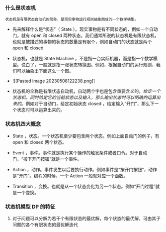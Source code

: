 ### 什么是状态机

	状态机是有限状态自动机的简称，是现实事物运行规则抽象而成的一个数学模型。

- 先来解释什么是“状态”（ State ）。现实事物是有不同状态的，例如一个自动门，就有 open 和 closed 两种状态。我们通常所说的状态机是有限状态机，也就是被描述的事物的状态的数量是有限个，例如自动门的状态就是两个 open 和 closed 

- 状态机，也就是 State Machine ，不是指一台实际机器，而是指一个数学模型。说白了，一般就是指一张状态转换图。例如，根据自动门的运行规则，我们可以抽象出下面这么一个图。
- ![[Pasted image 20230508122238.png]]

- 状态机的全称是有限状态自动机，自动两个字也是包含重要含义的。*给定一个状态机，同时给定它的当前状态以及输入，那么输出状态时可以明确的运算出来的*。例如对于自动门，给定初始状态 closed ，给定输入“开门”，那么下一个状态时可以运算出来的。



### 状态机四大概念
-  State ，状态。一个状态机至少要包含两个状态。例如上面自动门的例子，有 open 和 closed 两个状态。

-  Event ，事件。事件就是执行某个操作的触发条件或者口令。对于自动门，“按下开门按钮”就是一个事件。

-  Action ，动作。事件发生以后要执行动作。例如事件是“按开门按钮”，动作是“开门”。编程的时候，一个 Action 一般就对应一个函数。

- Transition ，变换。也就是从一个状态变化为另一个状态。例如“开门过程”就是一个变换。

### 状态机模型 DP 的特征

1. 对于问题可以分解为若干个有限状态的最优解，每个状态的最优解，可由其子问题的各个有限状态的最优解迭代



